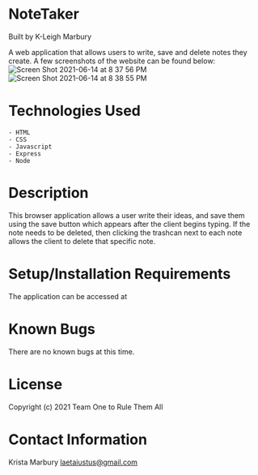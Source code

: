 # NoteTaker

Built by K-Leigh Marbury

A web application that allows users to write, save and delete notes they create. A few screenshots of the website can be found below: 
![Screen Shot 2021-06-14 at 8 37 56 PM](https://user-images.githubusercontent.com/78391731/121979887-a1c43400-cd50-11eb-88b1-9e0e48022825.png)
![Screen Shot 2021-06-14 at 8 38 55 PM](https://user-images.githubusercontent.com/78391731/121979900-a557bb00-cd50-11eb-952a-2ec4d59a5784.png)



# Technologies Used

    - HTML
    - CSS
    - Javascript
    - Express
    - Node

# Description

This browser application allows a user write their ideas, and save them using the save button which appears after the client begins typing. If the note needs to be deleted, then clicking the trashcan next to each note allows the client to delete that specific note. 

# Setup/Installation Requirements

The application can be accessed at 

# Known Bugs

There are no known bugs at this time.

# License

Copyright (c) 2021 Team One to Rule Them All

# Contact Information

Krista Marbury laetaiustus@gmail.com
